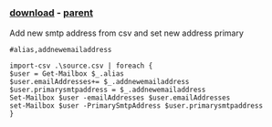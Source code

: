 ﻿---
pid:            1713
poster:         Ermias
title:          
date:           2010-03-20 21:13:46
format:         posh
parent:         1712
parent:         1712

---

# 

### [download](1713.ps1) - [parent](1712.md)

Add new smtp address from csv and set new address primary

```posh
#alias,addnewemailaddress

import-csv .\source.csv | foreach {
$user = Get-Mailbox $_.alias
$user.emailAddresses+= $_.addnewemailaddress
$user.primarysmtpaddress = $_.addnewemailaddress
Set-Mailbox $user -emailAddresses $user.emailAddresses
set-Mailbox $user -PrimarySmtpAddress $user.primarysmtpaddress
}
```
